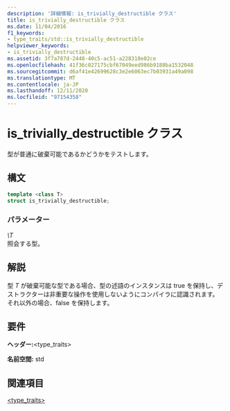 ```yaml
---
description: '詳細情報: is_trivially_destructible クラス'
title: is_trivially_destructible クラス
ms.date: 11/04/2016
f1_keywords:
- type_traits/std::is_trivially_destructible
helpviewer_keywords:
- is_trivially_destructible
ms.assetid: 3f7a787d-2448-40c5-ac51-a228318e02ce
ms.openlocfilehash: 41f36c027175cbf67049eed986b9188ba1532048
ms.sourcegitcommit: d6af41e42699628c3e2e6063ec7b03931a49a098
ms.translationtype: MT
ms.contentlocale: ja-JP
ms.lasthandoff: 12/11/2020
ms.locfileid: "97154358"
---
```

# <a name="is_trivially_destructible-class"></a>is_trivially_destructible クラス

型が普通に破棄可能であるかどうかをテストします。

## <a name="syntax"></a>構文

```cpp
template <class T>
struct is_trivially_destructible;
```

### <a name="parameters"></a>パラメーター

*\T*\
照会する型。

## <a name="remarks"></a>解説

型 *T* が破棄可能な型である場合、型の述語のインスタンスは true を保持し、デストラクターは非重要な操作を使用しないようにコンパイラに認識されます。 それ以外の場合、false を保持します。

## <a name="requirements"></a>要件

**ヘッダー:**\<type_traits>

**名前空間:** std

## <a name="see-also"></a>関連項目

[<type_traits>](../standard-library/type-traits.md)
